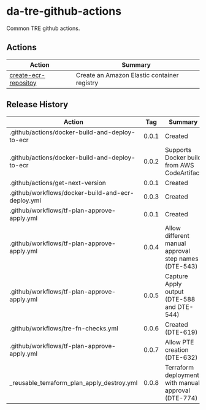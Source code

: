 # da-tre-github-actions

Common TRE github actions.

## Actions
| Action | Summary  |
| -----  |----------|
 |[create-ecr-repositoy](../create-ecr-repository) | Create an Amazon Elastic container registry ||
## Release History

| Action                                            | Tag   | Summary                                              |
| ------------------------------------------------- | ----- | ---------------------------------------------------- |
| .github/actions/docker-build-and-deploy-to-ecr    | 0.0.1 | Created                                              |
| .github/actions/docker-build-and-deploy-to-ecr    | 0.0.2 | Supports Docker build from AWS CodeArtifact          |
| .github/actions/get-next-version                  | 0.0.1 | Created                                              |
| .github/workflows/docker-build-and-ecr-deploy.yml | 0.0.3 | Created                                              |
| .github/workflows/tf-plan-approve-apply.yml       | 0.0.1 | Created                                              |
| .github/workflows/tf-plan-approve-apply.yml       | 0.0.4 | Allow different manual approval step names (DTE-543) |
| .github/workflows/tf-plan-approve-apply.yml       | 0.0.5 | Capture Apply output (DTE-588 and DTE-544)           |
| .github/workflows/tre-fn-checks.yml               | 0.0.6 | Created (DTE-619)          |                         |
| .github/workflows/tf-plan-approve-apply.yml       | 0.0.7 | Allow PTE creation (DTE-632)                         |
| _reusable_terraform_plan_apply_destroy.yml        | 0.0.8 | Terraform deployment with manual approval (DTE-774)  |
